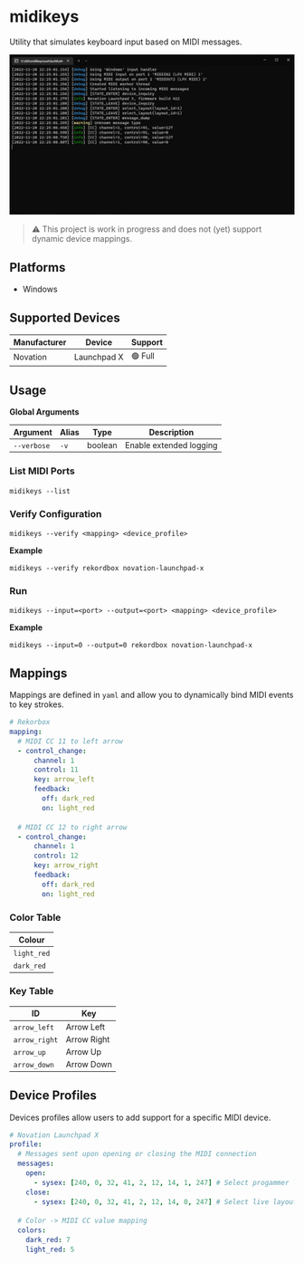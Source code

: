 # midikeys

Utility that simulates keyboard input based on MIDI messages.

![Screenshot](docs/images/screenshot.jpg)

> ⚠️ This project is work in progress and does not (yet) support dynamic device mappings.

## Platforms

- Windows

## Supported Devices

| Manufacturer | Device      | Support |
|--------------|-------------|---------|
| Novation     | Launchpad X | 🟢 Full |

## Usage

**Global Arguments**

| Argument    | Alias | Type    | Description             |
|-------------|-------|---------|-------------------------|
| `--verbose` | `-v`  | boolean | Enable extended logging |

### List MIDI Ports

```shell
midikeys --list
```

### Verify Configuration

```shell
midikeys --verify <mapping> <device_profile>
```

**Example**
```shell
midikeys --verify rekordbox novation-launchpad-x
```

### Run

```shell
midikeys --input=<port> --output=<port> <mapping> <device_profile>
```

**Example**

```shell
midikeys --input=0 --output=0 rekordbox novation-launchpad-x
```

## Mappings

Mappings are defined in `yaml` and allow you to dynamically bind MIDI events to key strokes.

```yaml
# Rekorbox
mapping:
  # MIDI CC 11 to left arrow
  - control_change:
      channel: 1
      control: 11
      key: arrow_left
      feedback:
        off: dark_red
        on: light_red

  # MIDI CC 12 to right arrow
  - control_change:
      channel: 1
      control: 12
      key: arrow_right
      feedback:
        off: dark_red
        on: light_red
```

### Color Table

| Colour      |
|-------------|
| `light_red` |
| `dark_red`  |

### Key Table

| ID            | Key         |
|---------------|-------------|
| `arrow_left`  | Arrow Left  |
| `arrow_right` | Arrow Right |
| `arrow_up`    | Arrow Up    |
| `arrow_down`  | Arrow Down  |

## Device Profiles

Devices profiles allow users to add support for a specific MIDI device.

```yaml
# Novation Launchpad X
profile:
  # Messages sent upon opening or closing the MIDI connection
  messages:
    open:
      - sysex: [240, 0, 32, 41, 2, 12, 14, 1, 247] # Select progammer layout
    close:
      - sysex: [240, 0, 32, 41, 2, 12, 14, 0, 247] # Select live layout

  # Color -> MIDI CC value mapping
  colors:
    dark_red: 7
    light_red: 5

```
